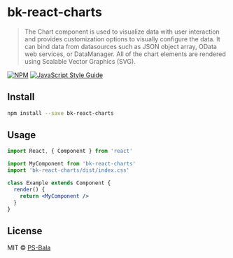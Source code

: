 # bk-react-charts

> The Chart component is used to visualize data with user interaction and provides customization options to visually configure the data. It can bind data from datasources such as JSON object array, OData web services, or DataManager. All of the chart elements are rendered using Scalable Vector Graphics (SVG).

[![NPM](https://img.shields.io/npm/v/bk-react-charts.svg)](https://www.npmjs.com/package/bk-react-charts) [![JavaScript Style Guide](https://img.shields.io/badge/code_style-standard-brightgreen.svg)](https://standardjs.com)

## Install

```bash
npm install --save bk-react-charts
```

## Usage

```jsx
import React, { Component } from 'react'

import MyComponent from 'bk-react-charts'
import 'bk-react-charts/dist/index.css'

class Example extends Component {
  render() {
    return <MyComponent />
  }
}
```

## License

MIT © [PS-Bala](https://github.com/PS-Bala)
